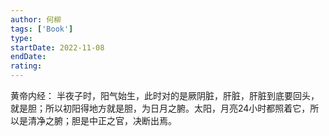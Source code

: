 ```yaml
---
author: 何柳
tags: ['Book']
type: 
startDate: 2022-11-08
endDate:
rating: 
---
```





黄帝内经：
半夜子时，阳气始生，此时对的是厥阴脏，肝脏，肝脏到底要回头，就是胆；所以初阳得地方就是胆，为日月之腑。太阳，月亮24小时都照着它，所以是清净之腑；胆是中正之官，决断出焉。








